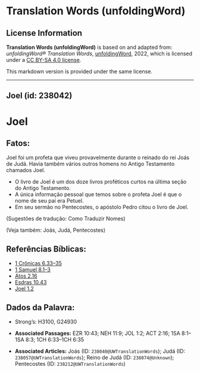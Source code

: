 # Translation Words (unfoldingWord)

## License Information

**Translation Words (unfoldingWord)** is based on and adapted from: _unfoldingWord® Translation Words_, [unfoldingWord](https://unfoldingword.org/utw), 2022, which is licensed under a [CC BY-SA 4.0 license](https://creativecommons.org/licenses/by-sa/4.0/legalcode.en).

This markdown version is provided under the same license.



--------------------------------

## Joel (id: 238042)

Joel
====

Fatos:
------

Joel foi um profeta que viveu provavelmente durante o reinado do rei Joás de Judá. Havia também vários outros homens no Antigo Testamento chamados Joel.

* O livro de Joel é um dos doze livros proféticos curtos na última seção do Antigo Testamento.
* A única informação pessoal que temos sobre o profeta Joel é que o nome de seu pai era Petuel.
* Em seu sermão no Pentecostes, o apóstolo Pedro citou o livro de Joel.

(Sugestões de tradução: Como Traduzir Nomes)

(Veja também: Joás, Judá, Pentecostes)

Referências Bíblicas:
---------------------

* [1 Crônicas 6\.33–35](https://ref.ly/1Chr6:33-1Chr6:35)
* [1 Samuel 8\.1–3](https://ref.ly/1Sam8:1-1Sam8:3)
* [Atos 2\.16](https://ref.ly/Acts2:16)
* [Esdras 10\.43](https://ref.ly/Ezra10:43)
* [Joel 1\.2](https://ref.ly/Joel1:2)

Dados da Palavra:
-----------------

* Strong’s: H3100, G24930

* **Associated Passages:** EZR 10:43; NEH 11:9; JOL 1:2; ACT 2:16; 1SA 8:1–1SA 8:3; 1CH 6:33–1CH 6:35
* **Associated Articles:** Joás (ID: `238040@UWTranslationWords`); Judá (ID: `238057@UWTranslationWords`); Reino de Judá (ID: `238074@Unknown`); Pentecostes (ID: `238212@UWTranslationWords`)

